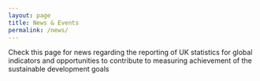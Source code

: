 ```yaml
---
layout: page
title: News & Events
permalink: /news/
---
```


Check this page for news regarding the reporting of UK statistics for global indicators and opportunities to contribute to measuring achievement of the sustainable development goals
